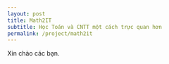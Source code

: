 ```yaml
---
layout: post
title: Math2IT
subtitle: Học Toán và CNTT một cách trực quan hơn
permalink: /project/math2it
---
```



Xin chào các bạn.
